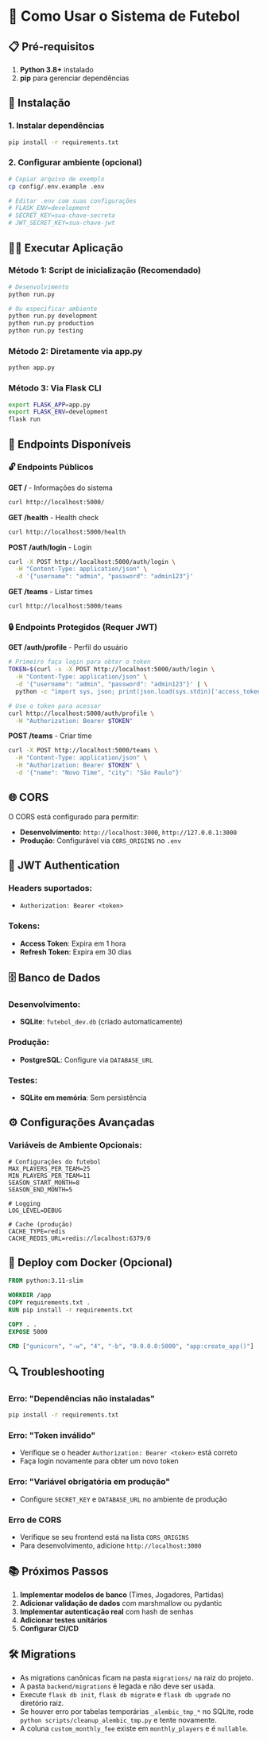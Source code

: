# 🚀 Como Usar o Sistema de Futebol

## 📋 Pré-requisitos

1. **Python 3.8+** instalado
2. **pip** para gerenciar dependências

## 🔧 Instalação

### 1. Instalar dependências
```bash
pip install -r requirements.txt
```

### 2. Configurar ambiente (opcional)
```bash
# Copiar arquivo de exemplo
cp config/.env.example .env

# Editar .env com suas configurações
# FLASK_ENV=development
# SECRET_KEY=sua-chave-secreta
# JWT_SECRET_KEY=sua-chave-jwt
```

## 🏃‍♂️ Executar Aplicação

### Método 1: Script de inicialização (Recomendado)
```bash
# Desenvolvimento
python run.py

# Ou especificar ambiente
python run.py development
python run.py production
python run.py testing
```

### Método 2: Diretamente via app.py
```bash
python app.py
```

### Método 3: Via Flask CLI
```bash
export FLASK_APP=app.py
export FLASK_ENV=development
flask run
```

## 📡 Endpoints Disponíveis

### 🔓 Endpoints Públicos

**GET /** - Informações do sistema
```bash
curl http://localhost:5000/
```

**GET /health** - Health check
```bash
curl http://localhost:5000/health
```

**POST /auth/login** - Login
```bash
curl -X POST http://localhost:5000/auth/login \
  -H "Content-Type: application/json" \
  -d '{"username": "admin", "password": "admin123"}'
```

**GET /teams** - Listar times
```bash
curl http://localhost:5000/teams
```

### 🔒 Endpoints Protegidos (Requer JWT)

**GET /auth/profile** - Perfil do usuário
```bash
# Primeiro faça login para obter o token
TOKEN=$(curl -s -X POST http://localhost:5000/auth/login \
  -H "Content-Type: application/json" \
  -d '{"username": "admin", "password": "admin123"}' | \
  python -c "import sys, json; print(json.load(sys.stdin)['access_token'])")

# Use o token para acessar
curl http://localhost:5000/auth/profile \
  -H "Authorization: Bearer $TOKEN"
```

**POST /teams** - Criar time
```bash
curl -X POST http://localhost:5000/teams \
  -H "Content-Type: application/json" \
  -H "Authorization: Bearer $TOKEN" \
  -d '{"name": "Novo Time", "city": "São Paulo"}'
```

## 🌐 CORS

O CORS está configurado para permitir:
- **Desenvolvimento**: `http://localhost:3000`, `http://127.0.0.1:3000`
- **Produção**: Configurável via `CORS_ORIGINS` no `.env`

## 🔑 JWT Authentication

### Headers suportados:
- `Authorization: Bearer <token>`

### Tokens:
- **Access Token**: Expira em 1 hora
- **Refresh Token**: Expira em 30 dias

## 🗄️ Banco de Dados

### Desenvolvimento:
- **SQLite**: `futebol_dev.db` (criado automaticamente)

### Produção:
- **PostgreSQL**: Configure via `DATABASE_URL`

### Testes:
- **SQLite em memória**: Sem persistência

## ⚙️ Configurações Avançadas

### Variáveis de Ambiente Opcionais:
```env
# Configurações do futebol
MAX_PLAYERS_PER_TEAM=25
MIN_PLAYERS_PER_TEAM=11
SEASON_START_MONTH=8
SEASON_END_MONTH=5

# Logging
LOG_LEVEL=DEBUG

# Cache (produção)
CACHE_TYPE=redis
CACHE_REDIS_URL=redis://localhost:6379/0
```

## 🐳 Deploy com Docker (Opcional)

```dockerfile
FROM python:3.11-slim

WORKDIR /app
COPY requirements.txt .
RUN pip install -r requirements.txt

COPY . .
EXPOSE 5000

CMD ["gunicorn", "-w", "4", "-b", "0.0.0.0:5000", "app:create_app()"]
```

## 🔍 Troubleshooting

### Erro: "Dependências não instaladas"
```bash
pip install -r requirements.txt
```

### Erro: "Token inválido"
- Verifique se o header `Authorization: Bearer <token>` está correto
- Faça login novamente para obter um novo token

### Erro: "Variável obrigatória em produção"
- Configure `SECRET_KEY` e `DATABASE_URL` no ambiente de produção

### Erro de CORS
- Verifique se seu frontend está na lista `CORS_ORIGINS`
- Para desenvolvimento, adicione `http://localhost:3000`

## 📚 Próximos Passos

1. **Implementar modelos de banco** (Times, Jogadores, Partidas)
2. **Adicionar validação de dados** com marshmallow ou pydantic
3. **Implementar autenticação real** com hash de senhas
4. **Adicionar testes unitários**
5. **Configurar CI/CD**

## 🛠️ Migrations

- As migrations canônicas ficam na pasta `migrations/` na raiz do projeto.
- A pasta `backend/migrations` é legada e não deve ser usada.
- Execute `flask db init`, `flask db migrate` e `flask db upgrade` no diretório raiz.
- Se houver erro por tabelas temporárias `_alembic_tmp_*` no SQLite, rode `python scripts/cleanup_alembic_tmp.py` e tente novamente.
- A coluna `custom_monthly_fee` existe em `monthly_players` e é `nullable`.